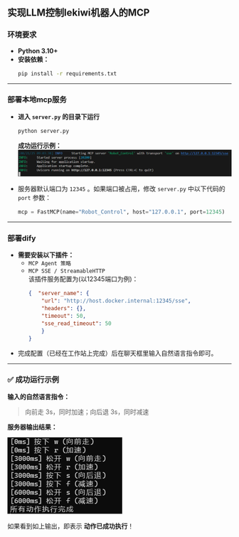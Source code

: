 ## 实现LLM控制lekiwi机器人的MCP
### 环境要求
- **Python 3.10+**
- **安装依赖：**
    ```bash
    pip install -r requirements.txt
------------
### 部署本地mcp服务
- **进入 `server.py` 的目录下运行**
    ```bash
    python server.py
    ```
    **成功运行示例：** 
    ![mcp服务器运行成功示例](./images/mcp服务器成功.png)  
    
- 服务器默认端口为 `12345` 。如果端口被占用，修改 `server.py` 中以下代码的 `port` 参数：
    ```python
    mcp = FastMCP(name="Robot_Control", host="127.0.0.1", port=12345)
    ```
------
### 部署dify
- **需要安装以下插件：**
    - `MCP Agent 策略` 
    - `MCP SSE / StreamableHTTP`   
    该插件服务配置为(以12345端口为例)：
        ```json
        {  "server_name": {   
            "url": "http://host.docker.internal:12345/sse",
            "headers": {}, 
            "timeout": 50,    
            "sse_read_timeout": 50  
            }
        }
        ```
- 完成配置（已经在工作站上完成）后在聊天框里输入自然语言指令即可。
------------
### ✅ 成功运行示例

**输入的自然语言指令：**  

> 向前走 3s，同时加速；向后退 3s，同时减速  

**服务器输出结果：**

![成功执行动作示例](./images/成功执行动作示例.png)

如果看到如上输出，即表示 **动作已成功执行**！